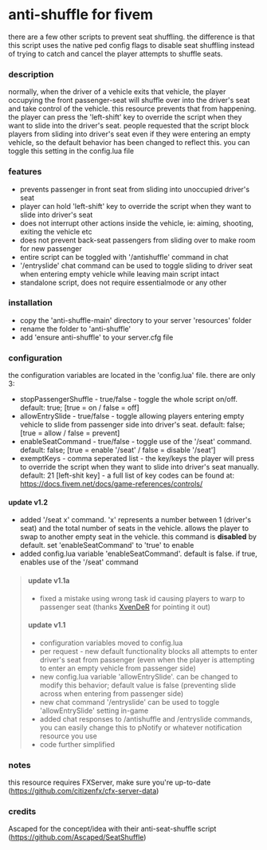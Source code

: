 # anti-shuffle for fivem
there are a few other scripts to prevent seat shuffling. the difference is that this script uses the native ped config flags to disable seat shuffling instead of trying to catch and cancel the player attempts to shuffle seats.

### description
normally, when the driver of a vehicle exits that vehicle, the player occupying the front passenger-seat will shuffle over into the driver's seat and take control of the vehicle. this resource prevents that from happening. the player can press the 'left-shift' key to override the script when they want to slide into the driver's seat. people requested that the script block players from sliding into driver's seat even if they were entering an empty vehicle, so the default behavior has been changed to reflect this. you can toggle this setting in the config.lua file

### features
* prevents passenger in front seat from sliding into unoccupied driver's seat
* player can hold 'left-shift' key to override the script when they want to slide into driver's seat
* does not interrupt other actions inside the vehicle, ie: aiming, shooting, exiting the vehicle etc
* does not prevent back-seat passengers from sliding over to make room for new passenger
* entire script can be toggled with '/antishuffle' command in chat
* '/entryslide' chat command can be used to toggle sliding to driver seat when entering empty vehicle while leaving main script intact
* standalone script, does not require essentialmode or any other

### installation
* copy the 'anti-shuffle-main' directory to your server 'resources' folder
* rename the folder to 'anti-shuffle'
* add 'ensure anti-shuffle' to your server.cfg file

### configuration
the configuration variables are located in the 'config.lua' file. there are only 3:
* stopPassengerShuffle  - true/false  - toggle the whole script on/off. default: true; [true = on / false = off]
* allowEntrySlide - true/false  - toggle allowing players entering empty vehicle to slide from passenger side into driver's seat. default: false; [true = allow / false = prevent]
* enableSeatCommand - true/false - toggle use of the '/seat' command. default: false; [true = enable '/seat' / false = disable '/seat']
* exemptKeys  - comma seperated list  - the key/keys the player will press to override the script when they want to slide into driver's seat manually. default: 21 [left-shit key]  - a full list of key codes can be found at: https://docs.fivem.net/docs/game-references/controls/

#### update v1.2
 * added '/seat x' command. 'x' represents a number between 1 (driver's seat) and the total number of seats in the vehicle. allows the player to swap to another empty seat in the vehicle. this command is __disabled__ by default. set 'enableSeatCommand' to 'true' to enable
 * added config.lua variable 'enableSeatCommand'. default is false. if true, enables use of the '/seat' command
>#### update v1.1a
> * fixed a mistake using wrong task id causing players to warp to passenger seat (thanks <a href="https://github.com/XvenDeR">XvenDeR</a> for pointing it out)
>#### update v1.1
> * configuration variables moved to config.lua
> * per request - new default functionality blocks all attempts to enter driver's seat from passenger (even when the player is attempting to enter an empty vehicle from passenger side)
> * new config.lua variable 'allowEntrySlide'. can be changed to modify this behavior; default value is false (preventing slide across when entering from passenger side)
> * new chat command '/entryslide' can be used to toggle 'allowEntrySlide' setting in-game
> * added chat responses to /antishuffle and /entryslide commands, you can easily change this to pNotify or whatever notification resource you use
> * code further simplified

### notes
this resource requires FXServer, make sure you're up-to-date (https://github.com/citizenfx/cfx-server-data)

### credits
Ascaped for the concept/idea with their anti-seat-shuffle script (https://github.com/Ascaped/SeatShuffle)
